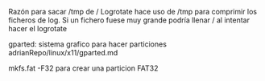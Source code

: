 Razón para sacar /tmp de /
Logrotate hace uso de /tmp para comprimir los ficheros de log. Si un fichero fuese muy grande podría llenar / al intentar hacer el logrotate


gparted: sistema grafico para hacer particiones
adrianRepo/linux/x11/gparted.md


mkfs.fat -F32
  para crear una particion FAT32
